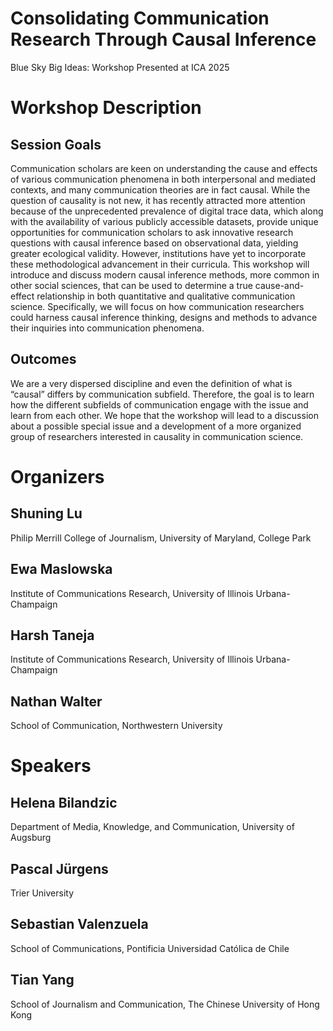 # Consolidating Communication Research Through Causal Inference
Blue Sky Big Ideas: Workshop Presented at ICA 2025

# Workshop Description

## Session Goals
Communication scholars are keen on understanding the cause and effects of various communication phenomena in both interpersonal and mediated contexts, and many communication theories are in fact causal. While the question of causality is not new, it has recently attracted more attention because of the unprecedented prevalence of digital trace data, which along with the availability of various publicly accessible datasets, provide unique opportunities for communication scholars to ask innovative research questions with causal inference based on observational data, yielding greater ecological validity. However, institutions have yet to incorporate these methodological advancement in their curricula. This workshop will introduce and discuss modern causal inference methods, more common in other social sciences, that can be used to determine a true cause-and-effect relationship in both quantitative and qualitative communication science. Specifically, we will focus on how communication researchers could harness causal inference thinking, designs and methods to advance their inquiries into communication phenomena. 

## Outcomes
We are a very dispersed discipline and even the definition of what is “causal” differs by communication subfield. Therefore, the goal is to learn how the different subfields of communication engage with the issue and learn from each other. We hope that the workshop will lead to a discussion about a possible special issue and a development of a more organized group of researchers interested in causality in communication science.

# Organizers

## Shuning Lu
Philip Merrill College of Journalism,
University of Maryland, College Park

## Ewa Maslowska
Institute of Communications Research,
University of Illinois Urbana-Champaign

## Harsh Taneja
Institute of Communications Research,
University of Illinois Urbana-Champaign

## Nathan Walter
School of Communication,
Northwestern University

# Speakers 

## Helena Bilandzic
Department of Media, Knowledge, and Communication, 
University of Augsburg

## Pascal Jürgens
Trier University

## Sebastian Valenzuela
School of Communications,
Pontificia Universidad Católica de Chile

## Tian Yang
School of Journalism and Communication,
The Chinese University of Hong Kong
